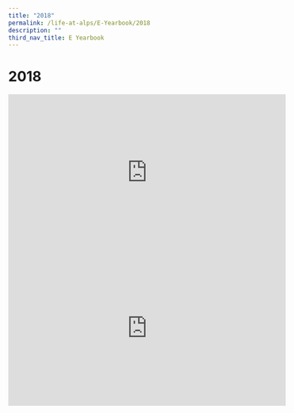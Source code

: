 ```yaml
---
title: "2018"
permalink: /life-at-alps/E-Yearbook/2018
description: ""
third_nav_title: E Yearbook
---
```

# **2018**

<iframe width="560" height="315" src="https://www.youtube.com/embed/2WVlZjXQfiA" title="YouTube video player" frameborder="0" allow="accelerometer; autoplay; clipboard-write; encrypted-media; gyroscope; picture-in-picture" allowfullscreen></iframe>


<iframe width="560" height="315" src="https://www.youtube.com/embed/Y3t46ESUrnM" title="YouTube video player" frameborder="0" allow="accelerometer; autoplay; clipboard-write; encrypted-media; gyroscope; picture-in-picture" allowfullscreen></iframe>
